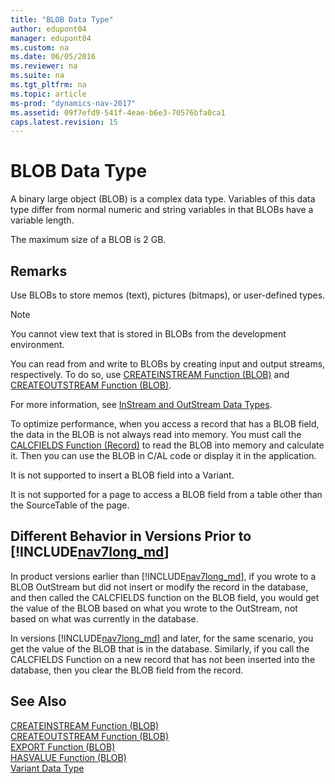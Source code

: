 ```yaml
---
title: "BLOB Data Type"
author: edupont04
manager: edupont04
ms.custom: na
ms.date: 06/05/2016
ms.reviewer: na
ms.suite: na
ms.tgt_pltfrm: na
ms.topic: article
ms-prod: "dynamics-nav-2017"
ms.assetid: 09f7efd9-541f-4eae-b6e3-70576bfa0ca1
caps.latest.revision: 15
---
```

# BLOB Data Type
A binary large object \(BLOB\) is a complex data type. Variables of this data type differ from normal numeric and string variables in that BLOBs have a variable length.  

 The maximum size of a BLOB is 2 GB.  

## Remarks  
 Use BLOBs to store memos \(text\), pictures \(bitmaps\), or user-defined types.  

> [!NOTE]  
>  You cannot view text that is stored in BLOBs from the development environment.  

 You can read from and write to BLOBs by creating input and output streams, respectively. To do so, use [CREATEINSTREAM Function \(BLOB\)](CREATEINSTREAM-Function--BLOB-.md) and [CREATEOUTSTREAM Function \(BLOB\)](CREATEOUTSTREAM-Function--BLOB-.md).  

 For more information, see [InStream and OutStream Data Types](InStream-and-OutStream-Data-Types.md).  

 To optimize performance, when you access a record that has a BLOB field, the data in the BLOB is not always read into memory. You must call the [CALCFIELDS Function \(Record\)](CALCFIELDS-Function--Record-.md) to read the BLOB into memory and calculate it. Then you can use the BLOB in C/AL code or display it in the application.  

 It is not supported to insert a BLOB field into a Variant.  

 It is not supported for a page to access a BLOB field from a table other than the SourceTable of the page.  

## Different Behavior in Versions Prior to  [!INCLUDE[nav7long_md](includes/nav7long_md.md)]
In product versions earlier than  [!INCLUDE[nav7long_md](includes/nav7long_md.md)], if you wrote to a BLOB OutStream but did not insert or modify the record in the database, and then called the CALCFIELDS function on the BLOB field, you would get the value of the BLOB based on what you wrote to the OutStream, not based on what was currently in the database.

In versions [!INCLUDE[nav7long_md](includes/nav7long_md.md)] and later, for the same scenario, you get the value of the BLOB that is in the database. Similarly, if you call the CALCFIELDS Function on a new record that has not been inserted into the database, then you clear the BLOB field from the record.  

## See Also  
[CREATEINSTREAM Function \(BLOB\)](CREATEINSTREAM-Function--BLOB-.md)  
[CREATEOUTSTREAM Function \(BLOB\)](CREATEOUTSTREAM-Function--BLOB-.md)  
[EXPORT Function \(BLOB\)](EXPORT-Function--BLOB.md)  
[HASVALUE Function \(BLOB\)](HASVALUE-Function--BLOB-.md)   
[Variant Data Type](Variant-Data-Type.md)
